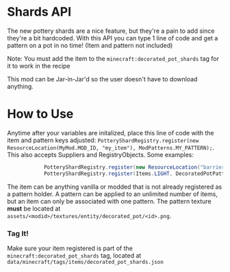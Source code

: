 # Shards API
The new pottery shards are a nice feature, but they're a pain to add since they're a bit hardcoded. With this API you can type 1 line of code and get a pattern on a pot in no time! (Item and pattern not included)

Note: You must add the item to the `minecraft:decorated_pot_shards` tag for it to work in the recipe

This mod can be Jar-in-Jar'd so the user doesn't have to download anything.

# How to Use
Anytime after your variables are initalized, place this line of code with the item and pattern keys adjusted:
`PotteryShardRegistry.register(new ResourceLocation(MyMod.MOD_ID, "my_item"), ModPatterns.MY_PATTERN);`.
This also accepts Suppliers and RegistryObjects.
Some examples:
```java
            PotteryShardRegistry.register(new ResourceLocation("barrier"), new ResourceLocation(MOD_ID, "api"));
            PotteryShardRegistry.register(Items.LIGHT, DecoratedPotPatterns.ARCHER);
```

The item can be anything vanilla or modded that is not already registered as a pattern holder. A pattern can be applied to an unlimited number of items, but an item can only be associated with one pattern. The pattern texture **must** be located at `assets/<modid>/textures/entity/decorated_pot/<id>.png`.

### Tag It!
Make sure your item registered is part of the `minecraft:decorated_pot_shards` tag, located at `data/minecraft/tags/items/decorated_pot_shards.json`
